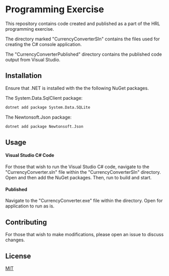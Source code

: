 # Programming Exercise

This repository contains code created and published as a part of the HRL programming exercise. 

The directory marked "CurrencyConverterSln" contains the files used for creating the C# console application. 

The "CurrencyConverterPublished" directory contains the published code output from Visual Studio.  

## Installation

Ensure that .NET is installed with the the following NuGet packages. 

The System.Data.SqlClient package:
```bash
dotnet add package System.Data.SQLite
```

The Newtonsoft.Json package:
```bash
dotnet add package Newtonsoft.Json
```

## Usage
#### Visual Studio C# Code
For those that wish to run the Visual Studio C# code, navigate to the "CurrencyConverter.sln" file within the "CurrencyConverterSln" directory. Open and then add the NuGet packages. Then, run to build and start. 

#### Published
Navigate to the "CurrencyConverter.exe" file within the directory. Open for application to run as is. 

## Contributing
For those that wish to make modifications, please open an issue to discuss changes. 

## License
[MIT](https://choosealicense.com/licenses/mit/)
